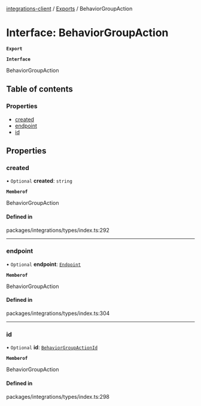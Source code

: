 [integrations-client](../README.md) / [Exports](../modules.md) / BehaviorGroupAction

# Interface: BehaviorGroupAction

**`Export`**

**`Interface`**

BehaviorGroupAction

## Table of contents

### Properties

- [created](BehaviorGroupAction.md#created)
- [endpoint](BehaviorGroupAction.md#endpoint)
- [id](BehaviorGroupAction.md#id)

## Properties

### created

• `Optional` **created**: `string`

**`Memberof`**

BehaviorGroupAction

#### Defined in

packages/integrations/types/index.ts:292

___

### endpoint

• `Optional` **endpoint**: [`Endpoint`](Endpoint.md)

**`Memberof`**

BehaviorGroupAction

#### Defined in

packages/integrations/types/index.ts:304

___

### id

• `Optional` **id**: [`BehaviorGroupActionId`](BehaviorGroupActionId.md)

**`Memberof`**

BehaviorGroupAction

#### Defined in

packages/integrations/types/index.ts:298
